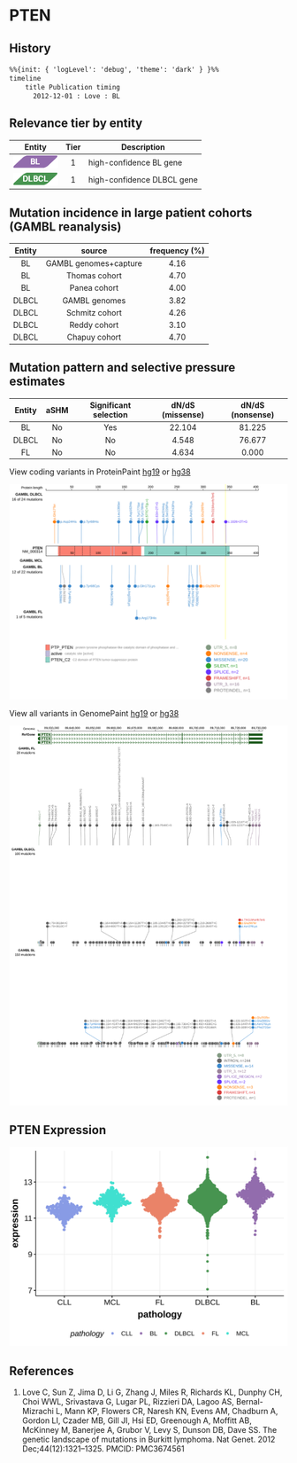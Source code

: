 # PTEN
## History
```mermaid
%%{init: { 'logLevel': 'debug', 'theme': 'dark' } }%%
timeline
    title Publication timing
      2012-12-01 : Love : BL
```
## Relevance tier by entity

|Entity|Tier|Description               |
|:------:|:----:|--------------------------|
|![BL](images/icons/BL_tier1.png)    |1   |high-confidence BL gene   |
|![DLBCL](images/icons/DLBCL_tier1.png) |1   |high-confidence DLBCL gene|

## Mutation incidence in large patient cohorts (GAMBL reanalysis)

|Entity|source               |frequency (%)|
|:------:|:---------------------:|:-------------:|
|BL    |GAMBL genomes+capture|4.16         |
|BL    |Thomas cohort        |4.70         |
|BL    |Panea cohort         |4.00         |
|DLBCL |GAMBL genomes        |3.82         |
|DLBCL |Schmitz cohort       |4.26         |
|DLBCL |Reddy cohort         |3.10         |
|DLBCL |Chapuy cohort        |4.70         |

## Mutation pattern and selective pressure estimates

|Entity|aSHM|Significant selection|dN/dS (missense)|dN/dS (nonsense)|
|:------:|:----:|:---------------------:|:----------------:|:----------------:|
|BL    |No  |Yes                  |22.104          |81.225          |
|DLBCL |No  |No                   | 4.548          |76.677          |
|FL    |No  |No                   | 4.634          | 0.000          |



View coding variants in ProteinPaint [hg19](https://morinlab.github.io/LLMPP/GAMBL/PTEN_protein.html)  or [hg38](https://morinlab.github.io/LLMPP/GAMBL/PTEN_protein_hg38.html)

![image](images/proteinpaint/PTEN_NM_000314.svg)

View all variants in GenomePaint [hg19](https://morinlab.github.io/LLMPP/GAMBL/PTEN.html)  or [hg38](https://morinlab.github.io/LLMPP/GAMBL/PTEN_hg38.html)

![image](images/proteinpaint/PTEN.svg)
## PTEN Expression
![image](images/gene_expression/PTEN_by_pathology.svg)
<!-- ORIGIN: loveGeneticLandscapeMutations2012 -->
<!-- BL: loveGeneticLandscapeMutations2012 -->
## References
1.  Love C, Sun Z, Jima D, Li G, Zhang J, Miles R, Richards KL, Dunphy CH, Choi WWL, Srivastava G, Lugar PL, Rizzieri DA, Lagoo AS, Bernal-Mizrachi L, Mann KP, Flowers CR, Naresh KN, Evens AM, Chadburn A, Gordon LI, Czader MB, Gill JI, Hsi ED, Greenough A, Moffitt AB, McKinney M, Banerjee A, Grubor V, Levy S, Dunson DB, Dave SS. The genetic landscape of mutations in Burkitt lymphoma. Nat Genet. 2012 Dec;44(12):1321–1325. PMCID: PMC3674561
